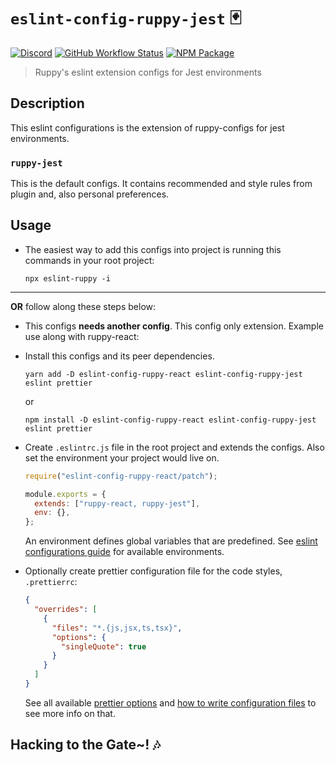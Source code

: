 # `eslint-config-ruppy-jest` 🃏

[![Discord][discord-image]][discord-url]
[![GitHub Workflow Status][workflow-image]][workflow-url]
[![NPM Package][npm-image]][npm-url]

> Ruppy's eslint extension configs for Jest environments

## Description

This eslint configurations is the extension of ruppy-configs for jest environments.

### `ruppy-jest`

This is the default configs. It contains recommended and style rules from plugin and,
also personal preferences.

## Usage

- The easiest way to add this configs into project is running this commands in your root project:

  ```bin
  npx eslint-ruppy -i
  ```

---

**OR** follow along these steps below:

- This configs **needs another config**. This config only extension.
  Example use along with ruppy-react:

- Install this configs and its peer dependencies.

  ```bin
  yarn add -D eslint-config-ruppy-react eslint-config-ruppy-jest eslint prettier
  ```

  or

  ```bin
  npm install -D eslint-config-ruppy-react eslint-config-ruppy-jest eslint prettier
  ```

- Create `.eslintrc.js` file in the root project and extends the configs.
  Also set the environment your project would live on.

  ```js
  require("eslint-config-ruppy-react/patch");

  module.exports = {
    extends: ["ruppy-react, ruppy-jest"],
    env: {},
  };
  ```

  An environment defines global variables that are predefined.
  See [eslint configurations guide][eslint-env] for available environments.

- Optionally create prettier configuration file for the code styles, `.prettierrc`:

  ```json
  {
    "overrides": [
      {
        "files": "*.{js,jsx,ts,tsx}",
        "options": {
          "singleQuote": true
        }
      }
    ]
  }
  ```

  See all available [prettier options][prettier-option] and
  [how to write configuration files][prettier-config] to see more info on that.

## Hacking to the Gate~! 🎶

<!-- Variables -->

[discord-image]: https://img.shields.io/discord/758271814153011201?label=Developers%20Indonesia&logo=discord&style=flat-square
[discord-url]: https://discord.gg/njSj2Nq "Chat and discuss at Developers Indonesia"
[workflow-image]: https://img.shields.io/github/workflow/status/Ruppyio/eslint-configs/Continuous%20Integration%20and%20Continuous%20Delivery%20%E2%9A%99%F0%9F%9A%80?label=CI%2FCD&logo=github%20actions&style=flat-square
[workflow-url]: https://github.com/Ruppyio/eslint-configs/actions "GitHub Actions"
[npm-image]: https://img.shields.io/npm/v/eslint-config-ruppy-jest?label=package&logo=npm&style=flat-square
[npm-url]: https://npmjs.org/package/eslint-config-ruppy-jest "eslint-config-ruppy-jest on NPM"
[airbnb]: https://github.com/airbnb/javascript "Airbnb JavaScript Style Guide"
[eslint-rules]: https://eslint.org/docs/rules/ "ESLint Rules"
[eslint-env]: https://eslint.org/docs/user-guide/configuring#specifying-environments "ESLint Environments"
[prettier]: https://prettier.io/ "Prettier Code Formatter"
[prettier-option]: https://prettier.io/docs/en/options.html "Prettier Options"
[prettier-config]: https://prettier.io/docs/en/configuration.html "Prettier Configurations"
